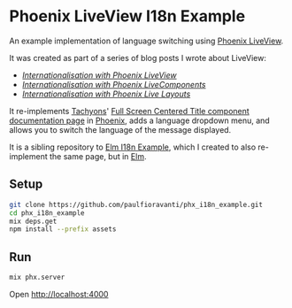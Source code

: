 # Phoenix LiveView I18n Example

An example implementation of language switching using [Phoenix LiveView][].

It was created as part of a series of blog posts I wrote about LiveView:

- _[Internationalisation with Phoenix LiveView][]_
- _[Internationalisation with Phoenix LiveComponents][]_
- _[Internationalisation with Phoenix Live Layouts][]_

It re-implements [Tachyons][]'
[Full Screen Centered Title component documentation page][] in [Phoenix][], adds
a language dropdown menu, and allows you to switch the language of the message
displayed.

It is a sibling repository to [Elm I18n Example][], which I created to also
re-implement the same page, but in [Elm][].

## Setup

```sh
git clone https://github.com/paulfioravanti/phx_i18n_example.git
cd phx_i18n_example
mix deps.get
npm install --prefix assets
```

## Run

```sh
mix phx.server
```

Open <http://localhost:4000>

[Elm]: http://elm-lang.org/
[Elm I18n Example]: https://github.com/paulfioravanti/elm-i18n-example
[Internationalisation with Phoenix LiveComponents]: https://paulfioravanti.com/blog/2020/01/27/internationalisation-with-phoenix-live-components/
[Internationalisation with Phoenix Live Layouts]: https://paulfioravanti.com/blog/2020/02/03/internationalisation-with-phoenix-live-layouts/
[Internationalisation with Phoenix LiveView]: https://paulfioravanti.com/blog/2019/11/03/internationalisation-with-phoenix-liveview/
[Full Screen Centered Title component documentation page]: http://tachyons.io/components/layout/full-screen-centered-title/index.html
[Phoenix]: https://phoenixframework.org/
[Phoenix LiveView]: https://hexdocs.pm/phoenix_live_view/Phoenix.LiveView.html#content
[Tachyons]: http://tachyons.io/
